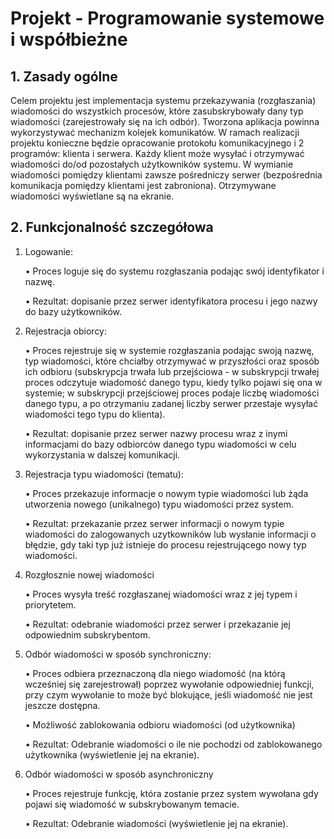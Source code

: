 # Projekt - Programowanie systemowe i współbieżne

## 1. Zasady ogólne
Celem projektu jest implementacja systemu przekazywania (rozgłaszania) wiadomości do wszystkich procesów, które zasubskrybowały dany typ wiadomości (zarejestrowały się na ich odbór). Tworzona aplikacja powinna wykorzystywać mechanizm kolejek komunikatów. W ramach realizacji projektu konieczne będzie opracowanie protokołu komunikacyjnego i 2 programów: klienta i serwera. Każdy klient może wysyłać i otrzymywać wiadomości do/od pozostałych użytkowników systemu. W wymianie wiadomości pomiędzy klientami zawsze pośredniczy serwer (bezpośrednia komunikacja pomiędzy klientami jest zabroniona). Otrzymywane wiadomości wyświetlane są na ekranie.


## 2. Funkcjonalność szczegółowa

1. Logowanie:

    • Proces loguje się do systemu rozgłaszania podając swój identyfikator i nazwę.
   
    • Rezultat: dopisanie przez serwer identyfikatora procesu i jego nazwy do bazy użytkowników.


2. Rejestracja obiorcy:
   
    • Proces rejestruje się w systemie rozgłaszania podając swoją nazwę, typ wiadomości, które chciałby otrzymywać w przyszłości oraz sposób ich odbioru (subskrypcja trwała lub przejściowa - w subskrypcji trwałej proces 
odczytuje wiadomość danego typu, kiedy tylko pojawi się ona w systemie; w subskrypcji przejściowej proces podaje liczbę wiadomości danego typu, a po otrzymaniu zadanej liczby serwer przestaje wysyłać wiadomości tego typu do klienta).

    • Rezultat: dopisanie przez serwer nazwy procesu wraz z inymi informacjami do bazy odbiorców danego typu wiadomości w celu wykorzystania w dalszej komunikacji.


3. Rejestracja typu wiadomości (tematu):

    • Proces przekazuje informacje o nowym typie wiadomości lub żąda utworzenia nowego (unikalnego) typu wiadomości przez system.

    • Rezultat: przekazanie przez serwer informacji o nowym typie wiadomości do zalogowanych uzytkowników lub wysłanie informacji o błędzie, gdy taki typ już istnieje do procesu rejestrującego nowy typ wiadomości.


4. Rozgłosznie nowej wiadomości

    • Proces wysyła treść rozgłaszanej wiadomości wraz z jej typem i priorytetem.

    • Rezultat: odebranie wiadomości przez serwer i przekazanie jej odpowiednim subskrybentom.


5. Odbór wiadomości w sposób synchroniczny:
   
    • Proces odbiera przeznaczoną dla niego wiadomość (na którą wcześniej się zarejestrował) poprzez wywołanie odpowiedniej funkcji, przy czym wywołanie to może być blokujące, jeśli wiadomość nie jest jeszcze dostępna.

    • Możliwość zablokowania odbioru wiadomości (od użytkownika)

    • Rezultat: Odebranie wiadomości o ile nie pochodzi od zablokowanego użytkownika (wyświetlenie jej na ekranie).


6. Odbór wiadomości w sposób asynchroniczny
   
    • Proces rejestruje funkcję, która zostanie przez system wywołana gdy pojawi się wiadomość w subskrybowanym temacie.

    • Rezultat: Odebranie wiadomości (wyświetlenie jej na ekranie).
